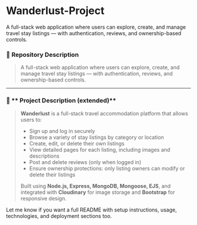 # Wanderlust-Project
A full-stack web application where users can explore, create, and manage travel stay listings — with authentication, reviews, and ownership-based controls.


### 🔹 **Repository Description**

> A full-stack web application where users can explore, create, and manage travel stay listings — with authentication, reviews, and ownership-based controls.

---

### 🔹 ** Project Description (extended)**

> **Wanderlust** is a full-stack travel accommodation platform that allows users to:
>
> * Sign up and log in securely
> * Browse a variety of stay listings by category or location
> * Create, edit, or delete their own listings
> * View detailed pages for each listing, including images and descriptions
> * Post and delete reviews (only when logged in)
> * Ensure ownership protections: only listing owners can modify or delete their listings
>
> Built using **Node.js, Express, MongoDB, Mongoose, EJS**, and integrated with **Cloudinary** for image storage and **Bootstrap** for responsive design.

Let me know if you want a full README with setup instructions, usage, technologies, and deployment sections too.
